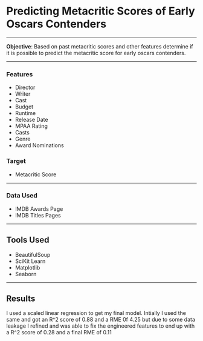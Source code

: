 # Predicting Metacritic Scores of Early Oscars Contenders
----
**Objective**: Based on past metacritic scores and other features determine if it is possible to predict the metacritic score for early oscars contenders.
______
### Features
* Director
* Writer
* Cast
* Budget
* Runtime
* Release Date
* MPAA Rating
* Casts
* Genre
* Award Nominations

### Target
* Metacritic Score

______
### Data Used
* IMDB Awards Page
* IMDB Titles Pages

______
## Tools Used
* BeautifulSoup
* SciKit Learn
* Matplotlib
* Seaborn

______
## Results
I used a scaled linear regression to get my final model. Intially I used the same and got an R^2 score of 0.88 and a RME 0f 4.25 but due to some data leakage I refined and was able to fix the engineered features to end up with a R^2 score of 0.28 and a final RME of 0.11
